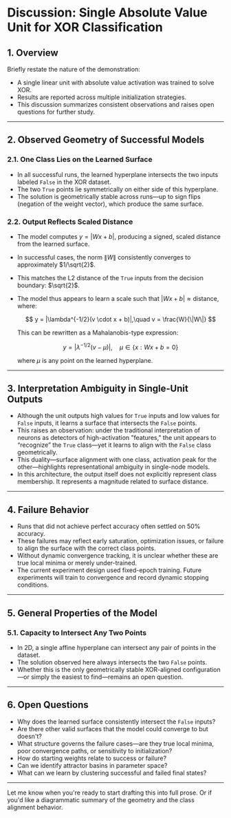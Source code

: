 # **Discussion: Single Absolute Value Unit for XOR Classification**

## 1. **Overview**

Briefly restate the nature of the demonstration:

* A single linear unit with absolute value activation was trained to solve XOR.
* Results are reported across multiple initialization strategies.
* This discussion summarizes consistent observations and raises open questions for further study.

---

## 2. **Observed Geometry of Successful Models**

### 2.1. One Class Lies on the Learned Surface

* In all successful runs, the learned hyperplane intersects the two inputs labeled `False` in the XOR dataset.
* The two `True` points lie symmetrically on either side of this hyperplane.
* The solution is geometrically stable across runs—up to sign flips (negation of the weight vector), which produce the same surface.

### 2.2. Output Reflects Scaled Distance

* The model computes $y = |Wx + b|$, producing a signed, scaled distance from the learned surface.
* In successful cases, the norm $\|W\|$ consistently converges to approximately $1/\sqrt{2}$.
* This matches the L2 distance of the `True` inputs from the decision boundary: $\sqrt{2}$.
* The model thus appears to learn a scale such that $|Wx + b| \approx \text{distance}$, where:

  $$
  y = |\lambda^{-1/2}(v \cdot x + b)|,\quad v = \frac{W}{\|W\|}
  $$

  This can be rewritten as a Mahalanobis-type expression:

  $$
  y = |\lambda^{-1/2}(v - \mu)|,\quad \mu \in \{x : Wx + b = 0\}
  $$

  where $\mu$ is any point on the learned hyperplane.

---

## 3. **Interpretation Ambiguity in Single-Unit Outputs**

* Although the unit outputs high values for `True` inputs and low values for `False` inputs, it learns a surface that intersects the `False` points.
* This raises an observation: under the traditional interpretation of neurons as detectors of high-activation "features," the unit appears to “recognize” the `True` class—yet it learns to align with the `False` class geometrically.
* This duality—surface alignment with one class, activation peak for the other—highlights representational ambiguity in single-node models.
* In this architecture, the output itself does not explicitly represent class membership. It represents a magnitude related to surface distance.

---

## 4. **Failure Behavior**

* Runs that did not achieve perfect accuracy often settled on 50% accuracy.
* These failures may reflect early saturation, optimization issues, or failure to align the surface with the correct class points.
* Without dynamic convergence tracking, it is unclear whether these are true local minima or merely under-trained.
* The current experiment design used fixed-epoch training. Future experiments will train to convergence and record dynamic stopping conditions.

---

## 5. **General Properties of the Model**

### 5.1. Capacity to Intersect Any Two Points

* In 2D, a single affine hyperplane can intersect any pair of points in the dataset.
* The solution observed here always intersects the two `False` points.
* Whether this is the only geometrically stable XOR-aligned configuration—or simply the easiest to find—remains an open question.

---

## 6. **Open Questions**

* Why does the learned surface consistently intersect the `False` inputs?
* Are there other valid surfaces that the model could converge to but doesn't?
* What structure governs the failure cases—are they true local minima, poor convergence paths, or sensitivity to initialization?
* How do starting weights relate to success or failure?
* Can we identify attractor basins in parameter space?
* What can we learn by clustering successful and failed final states?

---

Let me know when you're ready to start drafting this into full prose. Or if you'd like a diagrammatic summary of the geometry and the class alignment behavior.
